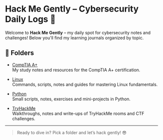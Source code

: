 # Hack Me Gently – Cybersecurity Daily Logs 🚀

Welcome to **Hack Me Gently** – my daily spot for cybersecurity notes and challenges! Below you'll find my learning journals organized by topic.

## 📂 Folders

- [CompTIA A+](compia-a-plus/)  
  My study notes and resources for the CompTIA A+ certification.

- [Linux](linux/)  
  Commands, scripts, notes and guides for mastering Linux fundamentals.

- [Python](python/)  
  Small scripts, notes, exercises and mini-projects in Python.

- [TryHackMe](tryhackme/)  
  Walkthroughs, notes and write-ups of TryHackMe rooms and CTF challenges.

---

> Ready to dive in? Pick a folder and let’s hack gently! 😎